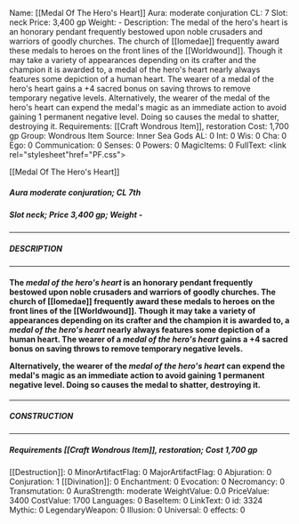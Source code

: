 Name: [[Medal Of The Hero's Heart]]
Aura: moderate conjuration
CL: 7
Slot: neck
Price: 3,400 gp
Weight: -
Description: The medal of the hero's heart is an honorary pendant frequently bestowed upon noble crusaders and warriors of goodly churches. The church of [[Iomedae]] frequently award these medals to heroes on the front lines of the [[Worldwound]]. Though it may take a variety of appearances depending on its crafter and the champion it is awarded to, a medal of the hero's heart nearly always features some depiction of a human heart. The wearer of a medal of the hero's heart gains a +4 sacred bonus on saving throws to remove temporary negative levels. Alternatively, the wearer of the medal of the hero's heart can expend the medal's magic as an immediate action to avoid gaining 1 permanent negative level. Doing so causes the medal to shatter, destroying it.
Requirements: [[Craft Wondrous Item]], restoration
Cost: 1,700 gp
Group: Wondrous Item
Source: Inner Sea Gods
AL: 0
Int: 0
Wis: 0
Cha: 0
Ego: 0
Communication: 0
Senses: 0
Powers: 0
MagicItems: 0
FullText: <link rel="stylesheet"href="PF.css"><div class="heading"><p class="alignleft">[[Medal Of The Hero's Heart]]</p><div style="clear: both;"></div></div><div><h5><b>Aura </b>moderate conjuration; <b>CL </b>7th</h5><h5><b>Slot </b>neck; <b>Price </b>3,400 gp; <b>Weight </b>-</h5></div><hr/><div><h5><b>DESCRIPTION</b></h5></div><hr/><div><h4><p>The <i>medal of the hero's heart</i> is an honorary pendant frequently bestowed upon noble crusaders and warriors of goodly churches. The church of [[Iomedae]] frequently award these medals to heroes on the front lines of the [[Worldwound]]. Though it may take a variety of appearances depending on its crafter and the champion it is awarded to, a <i>medal of the hero's heart</i> nearly always features some depiction of a human heart. The wearer of a <i>medal of the hero's heart</i> gains a +4 sacred bonus on saving throws to remove temporary negative levels.</p><p>Alternatively, the wearer of the <i>medal of the hero's heart</i> can expend the medal's magic as an immediate action to avoid gaining 1 permanent negative level. Doing so causes the medal to shatter, destroying it.</p></h4></div><hr/><div><h5><b>CONSTRUCTION</b></h5></div><hr/><div><h5><b>Requirements </b>[[Craft Wondrous Item]], <i>restoration</i>; <b>Cost </b>1,700 gp</h5></div>
[[Destruction]]: 0
MinorArtifactFlag: 0
MajorArtifactFlag: 0
Abjuration: 0
Conjuration: 1
[[Divination]]: 0
Enchantment: 0
Evocation: 0
Necromancy: 0
Transmutation: 0
AuraStrength: moderate
WeightValue: 0.0
PriceValue: 3400
CostValue: 1700
Languages: 0
BaseItem: 0
LinkText: 0
id: 3324
Mythic: 0
LegendaryWeapon: 0
Illusion: 0
Universal: 0
effects: 0
